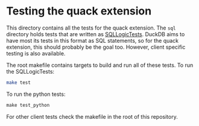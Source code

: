 # Testing the quack extension
This directory contains all the tests for the quack extension. The `sql` directory holds tests that are written as [SQLLogicTests](https://duckdb.org/dev/sqllogictest/intro.html). DuckDB aims to have most its tests in this format as SQL statements, so for the quack extension, this should probably be the goal too. However, client specific testing is also available.

The root makefile contains targets to build and run all of these tests. To run the SQLLogicTests:
```bash
make test
```

To run the python tests:
```sql
make test_python
```

For other client tests check the makefile in the root of this repository.